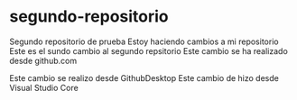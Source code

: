 # segundo-repositorio
Segundo repositorio de prueba
Estoy haciendo cambios a mi repositorio
Este es el sundo cambio al segundo repsitorio
Este cambio se ha realizado desde github.com

Este cambio se realizo desde GithubDesktop
Este cambio de hizo desde Visual Studio Core
